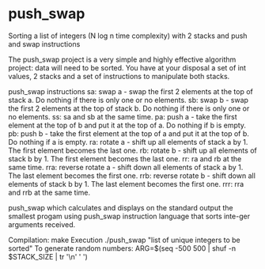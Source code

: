 # push_swap
Sorting a list of integers (N log n time complexity) with 2 stacks and push and swap instructions

The push_swap project is a very simple and highly effective algorithm project: data will need to be sorted. 
You have at your disposal a set of int values, 2 stacks and a set of instructions to manipulate both stacks.

push_swap instructions
sa: swap a - swap the first 2 elements at the top of stack a. Do nothing if there is only one or no elements.
sb: swap b - swap the first 2 elements at the top of stack b. Do nothing if there is only one or no elements.
ss: sa and sb at the same time.
pa: push a - take the first element at the top of b and put it at the top of a. Do nothing if b is empty.
pb: push b - take the first element at the top of a and put it at the top of b. Do nothing if a is empty.
ra: rotate a - shift up all elements of stack a by 1. The first element becomes the last one.
rb: rotate b - shift up all elements of stack b by 1. The first element becomes the last one.
rr: ra and rb at the same time.
rra: reverse rotate a - shift down all elements of stack a by 1. The last element becomes the first one.
rrb: reverse rotate b - shift down all elements of stack b by 1. The last element becomes the first one.
rrr: rra and rrb at the same time.

push_swap which calculates and displays on the standard output the smallest progam using push_swap instruction language that sorts inte-ger arguments received.

Compilation: make
Execution ./push_swap "list of unique integers to be sorted"
To generate random numbers: ARG=$(seq -500 500 | shuf -n $STACK_SIZE | tr '\n' ' ')
